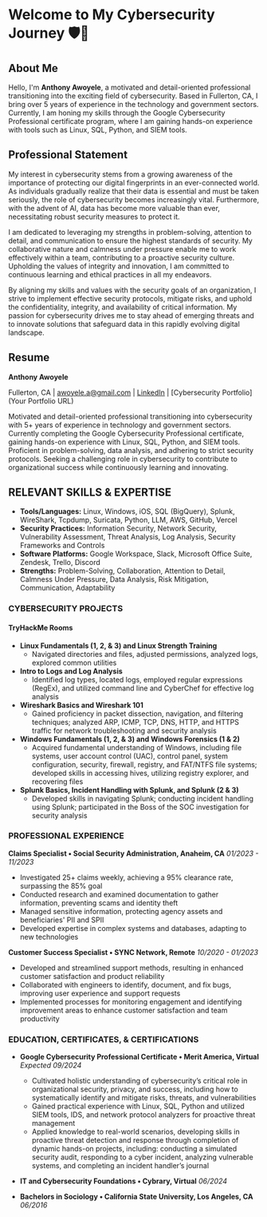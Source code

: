 # Welcome to My Cybersecurity Journey 🛡️🔐

## About Me

Hello, I'm **Anthony Awoyele**, a motivated and detail-oriented professional transitioning into the exciting field of cybersecurity. Based in Fullerton, CA, I bring over 5 years of experience in the technology and government sectors. Currently, I am honing my skills through the Google Cybersecurity Professional certificate program, where I am gaining hands-on experience with tools such as Linux, SQL, Python, and SIEM tools.

## Professional Statement

My interest in cybersecurity stems from a growing awareness of the importance of protecting our digital fingerprints in an ever-connected world. As individuals gradually realize that their data is essential and must be taken seriously, the role of cybersecurity becomes increasingly vital. Furthermore, with the advent of AI, data has become more valuable than ever, necessitating robust security measures to protect it.


I am dedicated to leveraging my strengths in problem-solving, attention to detail, and communication to ensure the highest standards of security. My collaborative nature and calmness under pressure enable me to work effectively within a team, contributing to a proactive security culture. Upholding the values of integrity and innovation, I am committed to continuous learning and ethical practices in all my endeavors.


By aligning my skills and values with the security goals of an organization, I strive to implement effective security protocols, mitigate risks, and uphold the confidentiality, integrity, and availability of critical information. My passion for cybersecurity drives me to stay ahead of emerging threats and to innovate solutions that safeguard data in this rapidly evolving digital landscape.

## Resume


**Anthony Awoyele**

Fullerton, CA | awoyele.a@gmail.com | [LinkedIn](https://www.linkedin.com/in/awoyele-anthony/) | [Cybersecurity Portfolio](Your Portfolio URL)

Motivated and detail-oriented professional transitioning into cybersecurity with 5+ years of experience in technology and government sectors. Currently completing the Google Cybersecurity Professional certificate, gaining hands-on experience with Linux, SQL, Python, and SIEM tools. Proficient in problem-solving, data analysis, and adhering to strict security protocols. Seeking a challenging role in cybersecurity to contribute to organizational success while continuously learning and innovating.

## RELEVANT SKILLS & EXPERTISE
- **Tools/Languages:** Linux, Windows, iOS, SQL (BigQuery), Splunk, WireShark, Tcpdump, Suricata, Python, LLM, AWS, GitHub, Vercel
- **Security Practices:** Information Security, Network Security, Vulnerability Assessment, Threat Analysis, Log Analysis, Security Frameworks and Controls
- **Software Platforms:** Google Workspace, Slack, Microsoft Office Suite, Zendesk, Trello, Discord
- **Strengths:** Problem-Solving, Collaboration, Attention to Detail, Calmness Under Pressure, Data Analysis, Risk Mitigation, Communication, Adaptability

### CYBERSECURITY PROJECTS

#### TryHackMe Rooms
- **Linux Fundamentals (1, 2, & 3) and Linux Strength Training**
  - Navigated directories and files, adjusted permissions, analyzed logs, explored common utilities
- **Intro to Logs and Log Analysis**
  - Identified log types, located logs, employed regular expressions (RegEx), and utilized command line and CyberChef for effective log analysis
- **Wireshark Basics and Wireshark 101**
  - Gained proficiency in packet dissection, navigation, and filtering techniques; analyzed ARP, ICMP, TCP, DNS, HTTP, and HTTPS traffic for network troubleshooting and security analysis
- **Windows Fundamentals (1, 2, & 3) and Windows Forensics (1 & 2)**
  - Acquired fundamental understanding of Windows, including file systems, user account control (UAC), control panel, system configuration, security, firewall, registry, and FAT/NTFS file systems; developed skills in accessing hives, utilizing registry explorer, and recovering files 
- **Splunk Basics, Incident Handling with Splunk, and Splunk (2 & 3)**
  - Developed skills in navigating Splunk; conducting incident handling using Splunk; participated in the Boss of the SOC investigation for security analysis 

### PROFESSIONAL EXPERIENCE

**Claims Specialist • Social Security Administration, Anaheim, CA**  _01/2023 - 11/2023_
- Investigated 25+ claims weekly, achieving a 95% clearance rate, surpassing the 85% goal
- Conducted research and examined documentation to gather information, preventing scams and identity theft
- Managed sensitive information, protecting agency assets and beneficiaries' PII and SPII
- Developed expertise in complex systems and databases, adapting to new technologies

**Customer Success Specialist • SYNC Network, Remote**  _10/2020 - 01/2023_
- Developed and streamlined support methods, resulting in enhanced customer satisfaction and product reliability
- Collaborated with engineers to identify, document, and fix bugs, improving user experience and support requests
- Implemented processes for monitoring engagement and identifying improvement areas to enhance customer satisfaction and team productivity

### EDUCATION, CERTIFICATES, & CERTIFICATIONS

- **Google Cybersecurity Professional Certificate • Merit America, Virtual**  _Expected 09/2024_
  - Cultivated holistic understanding of cybersecurity’s critical role in organizational security, privacy, and success, including how to systematically identify and mitigate risks, threats, and vulnerabilities 
  - Gained practical experience with Linux, SQL, Python and utilized SIEM tools, IDS, and network protocol analyzers for proactive threat management
  - Applied knowledge to real-world scenarios, developing skills in proactive threat detection and response through completion of dynamic hands-on projects, including: conducting a simulated security audit, responding to a cyber incident, analyzing vulnerable systems, and completing an incident handler’s journal  

- **IT and Cybersecurity Foundations • Cybrary, Virtual**  _06/2024_

- **Bachelors in Sociology • California State University, Los Angeles, CA**  _06/2016_
